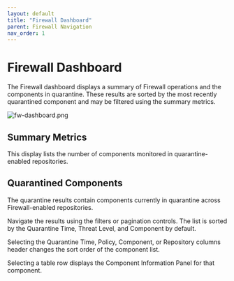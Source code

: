 ```yaml
---
layout: default
title: "Firewall Dashboard"
parent: Firewall Navigation
nav_order: 1
---
```


# Firewall Dashboard

The Firewall dashboard displays a summary of Firewall operations and the components in quarantine. These results are sorted by the most recently quarantined component and may be filtered using the summary metrics.

![fw-dashboard.png](/docs-at-surgery-poc/assets/images/uuid-32db73d7-a192-2a4d-9497-d43da8df3fe7.png)

## Summary Metrics

This display lists the number of components monitored in quarantine-enabled repositories.

## Quarantined Components

The quarantine results contain components currently in quarantine across Firewall-enabled repositories.

Navigate the results using the filters or pagination controls. The list is sorted by the Quarantine Time, Threat Level, and Component by default.

Selecting the Quarantine Time, Policy, Component, or Repository columns header changes the sort order of the component list.

Selecting a table row displays the Component Information Panel for that component.
